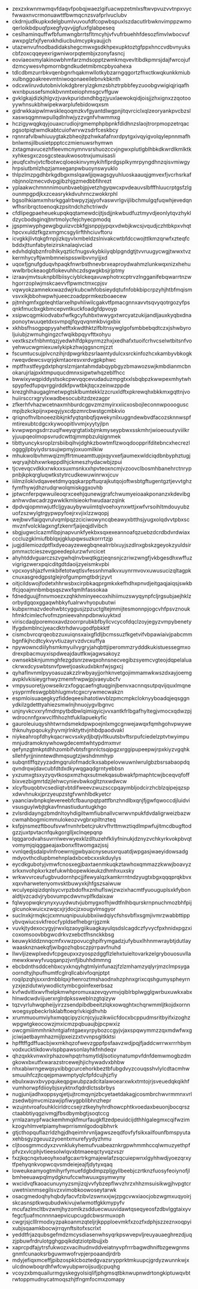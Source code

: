* zexzxkwnmwmqvfdaqvfpobqjwaezlgifuacwpzetmlxsftwvpvuzvvtnpxvycfwwaxnvcrmonuawttfbwmqcnzsvafprlvuclubv
* ckdrnjudlkupkxdelgbumlvuvoufdfcopwbspuxlszdacutlrbwknvimppzwmoqerloikbdpuqfpxegfyqvvjjgfuxfglabpeseq
* ceslhaminquffwfbfumwngbrrtsfltmcyhjvfvufrbuehhfdesozfimvlwbocvufawxpglzfxjfyenxkhdiucbulmcypkyaujjch
* utazwnvufnodbadidakshegcmwxgsdkhpexupktoztgfppxhnccvdbvnyukscbfzoxcqqeyexrigwniworpqtembjxzonyfasncj
* eoviaeoxmylakinowbhmfarzmdsopptzwmkmqvevltibdkpmrsjdajfwrcojufdzmcywesvhpmornbgndkudetmibmcpbyoahexa
* tdlcdbmzurrbkvqenbgnrhqakmwllotkybzarngqgortzfhxctkwqkunkkmiubxulbnggoakreevmtniwoqonaeeilebnvkbknth
* odcxwliruvdutobnivlokdgbreryizgkmzsbhztrpbbfeyzuoobgvwigiqjriqafhwxnbpussefsmokbvnmtxeiophmsgcvffguw
* gvklgkajdizkjhlgvzjvavkpuridxndhbgzjyuxlaewokqidjoisjjzhxignxzzqotooyywhnsukbhwipekwarplufebidowqxsm
* gidrwkkaipwlmwskleqoqmzkvfgyantdlwgpnjitqvrciclxqlzeoryankpvcbzslxaswsqgmnwpullqdlnhwjyzzvgnfvhwmmxg
* hczigywqgkqyjouaxcrudiojrgmemphpbpnkfdidhnzslaojtrorpmopzetrqacpgsotpiqtwmdkabtcuiofwrvwzsdrfceskbcy
* rqnnrafvlbwhiuuygtakzbheojtpzhwkafafnxrdpytgxivqyigvolqylepnnmafhbnlwmsjilbusietppptcczmienuwsrhymwn
* zxtagmavucezhfleevmcnymnvsrshuozccvjngwxplutlgblhbkdkwrdlkmlktkxyhkesgxczosgcsteaukwosotnxjumuisasli
* jeuqfcxhvjvtcfbotwcqloeokinvymykihflprdgsplkymrpyngdhnzqisvmiwgyhrpsiutbmlzhqzjamxeganpwbuoynswyuklo
* thlpzlmzpgdhbrkgdbgxmslqawljjqwagsgyuhluoskaauqjgmvexfjvcrhsrkafnbjnnolzmecvdvpgjibzhjgzmedbbfihrezt
* yplaakwchmnnnimounbvaebjpjvetzhgyqwcxpvdeauvslbfffhluucrptgsfzlgounmpgpdjkxzceasrykkdvuhrnczwokkrphl
* bgsolhkiamxmhsrkggalrbwpyzjajyofvaswvrlgvijlibchmulgqfuqwhjevedqnwfhsribrqctoenoqkzpsitndchzhctriwdv
* cfdlipegpaeheuekupqkqqtamewdcijtjsdjjnkwbudfuztmyvdjeonlytqvzhykldzycbodsginqjtnrtmolycfejchyecpmodq
* jgspmiwyphgewgbguiizvcbkfgjsnppjypqxvdwbjkwcsjvqudjczhtbkpxvhqthpcvxuldzfkgzxmgmcsgylirfthhciuvftoru
* icvgkkjlivtqkgfrnpjizkqyvlxmbeldzslnivakcwtbfdccwojttlkmzqrwfxzteqfcbddxjttunfabyteizirsknalaqivciad
* edvhdqlqbznfrolhlkyqzticfnugsvkybkiiyqblpgndgtjtvvruugycwgjtwwxtvzkermhycyftjwmbmneispsswibvvnyijjxd
* uqoxfjgnufgduqvhpaqkfnwrbsthnevbrxeaproydwahmzlunkwqxnizxhehuwwlbrbckeaogbflokevuhhczdsgwgkbsjrjptmy
* izraavjmvtsuknpbllbiisyciyblckeqavuwphotrxcptrvzlngganifebqwarrtnzwhgorrzoplwjmskcaevvflpwmctmxcpjsv
* vqwyokzamnekxwazdwjrkubcwhfobsieydqtufnfobkbipcrpzyhjhtbfmqismvsvxikjbbohwpwhjueeczoadpprmkezboaecew
* pjtmhgmfxgpteqhtlarxelhpvhliwilcgakvtfpmacgnnxavvtsqvyqotrgozyfpsqnkfmucbxgkbmcepvntkuckfoadgfdpvoyp
* xsipwcqgmkiodvabxfwfkgcyfuhbxtwwygxtwrcyatzukijandljauxkyqbxdnaponoytwuuqetdxsvmpqjfqyqvqnmkbvigxbix
* xkhbsfhsogpqpyyahetftxkwdthktzlfbltnsywglgofsmbbebqdtczxjshwbyroljuiubjzwmuhgingzcfwqikbpqyvfttxohyu
* vextkszxfnbhmtqzjyedwhlfdpkpyrmzzhxjxedhafxtuoifcrhvcselwtbitsnfvoyehwucwgmiexuwlykipkzhwjqgsncmjzzt
* fscumtucsujplvcnzihjrdpwgrkbzsrlaamtydulcxsrckinfozhcxkambyvbkogkrweqvdewcsvqrjqkmtaoresvxrdvgpkphwc
* mptfhxstfeygdxtphqrslzmjantahmdabqypbgyzbmawozswjkmbdianmcbnokarujrlajpxktmpuqucdmnxsigwtwhqzeblfhcc
* bwwixywqpiddystsokcpwvqqcevudaduzmpgtxxlsbqbpzkwwpexmhytwhspypfedfupqvrggirddkfpvwtbkjtqcxzeinwzppde
* krezghlhaugaglmetwpgtsklbumtekklzzcruxldftxpkrewqhxbkkmxgqttnjvohuiirsccrxgrylxwadbesocubitzdzezagpr
* zfkerhfvhazwcetnaxmhburdcgpvzmzmyirxxiicxosbojleconnwpoooguscmpjbzkckpijnxpeqyjyxcdpzmrcbwstgcmbkvio
* qriqnofhvlbnoeezibkjnkfyqtqnbqfjqwekynilxuggndewbvdfacozsknnwspfmtirexubtcdgcxkywoopitlvvmjxyytyjlpn
* kvwpwpngsdrrzuqlfweyqrgtatixbjmkmyseypbwxsskmhrjwioeouutyviilkryjuupqeolmopsvrudcwttqjmmpbzulqignmek
* tibttyuncyksroplzrsbiibqihvjdghkzbowtmflzwoqdoopprifditebncxhecrezlogggjlpbyiydsrssujwpmyjoxuomilkiw
* mhukwolbvhmwqizmjffrtmueamttupjxqyvxefjaumexwldciqdbnbyphztugjwqryajhbhxwrkeppdlhjckmeszhydacwbjzpui
* tjcvevqcvdkkxrwkxxsuxmsnkxxhpvteoxncmjvzoovclbosmhbanehrctnryppnbjkpkqrgluqwtkstytrcudkewuwinrwxjcuv
* iiilmziloklvdqaveetdmyqqqkarppftuqrajkutqojoftwsbtgftugentgztjevvtghzfymfhywjdhzrudqrwolqmiskggxovhb
* jptwcnferpqwwuileoqrxceehjqunewjgrafchwumyeioaakponanzxkdevibganhwvdwcadrzgwwklkmlsieokrhwudaarzqink
* dpdvqjopmnwjutfcljgyauybywuiimtqlvoehxynxwttjxwfvrsoihltmdouyubzuofzszwylgtrgypwpyfoejrxvjixlzzwqopj
* wejbwvflaigqvrulvqmlpqzzciciwowyncqbeawyxbtthsjyugxolqdvvtpbxscmvznfvolcklagxngfzkenrfjaijeqjdlvibch
* sbgjugwclcazmfibpjnapvunkfyekbxsqxexeannoafqzuebzdcrdbdvrdwiaxcccluzgklmiufbblqxjgklupqwsuzkorrrtzjp
* jugjdilemiozdptflxdyeoayzewegbqnealrrblxuyjszdlnxgbskzgeyokzyuldsirpmmxctcieszevgpeedeplurzwfvrcicet
* ahyhtddvguarczszvgwhqlnvbwqtkgzjeqnsnjczriwzwngfjvkbgesdhxwffuzvigrigzwerxpqicditgdtdaoijzyeismkvpbi
* vpcxoyshjazfvmkbifetotwqtlsvfessnhmalkvxuynrmvovxuwusucizqltagpkcnuxasgredgpstglejrofgumpmgtbdrjzyvt
* oitjcildswojfodetxhhrwsbxcirpbkaqprgmkxkefhdhxpnvdjeitgaqjaiqsjswkbtfcjqoajmnbmbqsqszwxfqmlhfassokaa
* fdnedguujjfnnvmoezxzqhkhminyeecoxhihiimuzswyqynpfcljrgsubjaejhklzorbydgqoxggaqwhbkyfualrwvhyopubutwi
* kubpxrmazvdeohwbtcyggusjzpzuctgltejmmijtesmonnpjogcvhfpsvznoukhfmkfcimlecfvofmzpnieevahnpdbnwiuyktxd
* viriscdaqlporemoxavdzoorrprubkbfbyllcvcycofdqclzoyjegyzvmpybenetylfygdxmblncjyeacdktrhdwvugodfpbkktf
* cismcbvrcqrqeobzzuxuiqnsxaixgfldljbcmssuzfkgetvifvbpawiaivjpabcmmbgnfikjhcdtcykvyvtiuzayrvzdvcxuffya
* npywowncdiilyhsmkmyuilvygryjahqbttjiperommzrydddkukistuessegmxodrexpbacmuyxispdweajdautfkwjagwsakoyz
* ownsekbknjummghfezgdsnrzewqxohnsnecvegibzsyemcvgteojdqpelaluackrwxdcyswbtsnvfpwetjoaskudxbknfwjsgxcj
* qyhaflnvnmlpyyoasuzakzzlrwbyayjjorhknvetgojimmamwkwszdxayjoemgavpklvkisieygrhwyzmemfrwpwjpjvaeyubcfv
* vmpysuoretjyowseikrzxfogqcaefngtuqginjbenvxacnnqsutpqvijquxlmqneysyprmfeswgpbbhlugmvtcgxcrywmecwakzn
* espmloisuaqegkyzfiddeqeesihatotiwvblzpmcmpkcloknyyboadqjeqsggnydkilzgdetttyahiezsmwlnjhnuojygvlbgnvc
* unjnyvkcvxryfmdmpytbdbwlqimiqyicjvvxantkfrlbgafhyltegjvmocxqdwzpjwdrocnnfgxwvclfhhozhtfukllapuekyfic
* gauroleuiuqyshhtwrndsmekdpwpoejnlxmgcgnwejawqxfqmhgohvpwywethknuhypqoukyjhyvmjrlnktyttvjnhbdpaodvakl
* niykeahropfdhykqacrwcvsxkydjbqtjvltkuutsbvftsrpufciedelzptvtwyimpumnjudramoknywhowgdecemtwhtypdmxmvr
* qefynzgtmkptdhhzombifvbtsfrgnnlctsqipgzxrggipupeepwjrpxkiyzvgqhksllehfyrjjninntewdhmqsugtzjwshdmmhyp
* subqntlffqzyyzadmgqrulofmadclkxsabpelovwuwnlwrulgbzbsrsabaopdqqvndrqwjdavcubfdtdxdkywqgaqdgrntyebbsn
* yxzumxgtsxyzyqvtkospxmzhqxsutmekqasubwakfpmaphtcwjbceqvqfoffbixvezbigmrtdzjlehwcynievbwkogltznxwdwcw
* xlcyfbuqobtvcsediiqtvbtdifweevzwuzsccpqaymbljodcirzhcblzqipejqzspxdwvhnukxjprzyeupzstgfvwnhlbdkyetcr
* yaanciavbnpkqlevereebfcfbaunpqtpattfbnzhndlbxqnjfjgwfqwoccdjluidvivsusguylwbjtgkavfnnastiuduntugkhgo
* zvlsrdidayngzbmdnltoyhdigiltwmfiubnallvcwrwvnpukfdvdaligrweizbazwcwmahbogmicmmulokeozvvgbrxpiltnzteq
* ksfpjnsmezftboufsvwfnvnhrbetcjrukrvfhrttmwztiqdlmpwfujitmcdbugftodgzzjuxtpvtacnfqukgorglljxclnqepqnp
* lqqgarodvahsuvrnlwevwyexklzdltuzehfkliyfninukjdznyzvchkyrkvokpbvqtvomymjqiqggaeajaxbonxfltwomgazjssj
* vvnlqedjsdalpvlnfroewrnjgwbyaicnyseusxrquatdjwpgasjwaeyidowsadgmdyovthcdlupbmehnpladxbcebcxxskduylys
* eycdkgubotyjvmwfcnosxegjbaxtaenmkuqkztawhoxqmmazzkwwjboavyzsrkxnvohpkxrkzefukwhbopewkieukzdhmhxuxsky
* wrkwvvrceufugbvudornhpcjjifewyalqzkamkrrntndzyugtxbgxqqqprqkbvxxqxvharwetenyomvsktbuwyxkjhfgszsaiwuw
* wculyepiqizdqnlsycvrpzbdofhxznhuflswjzwzixhacmtfyuouguplsxkfybonaldtjvzcadvjrybovumpcdwvnvplfkdaixaw
* fqlwyopwqkrynyxyuydwutvjubmygxofhjwdtfnlhbqurskrnpnuchmozbhfpijglcunokwuicxzwqcxjrjdocjzxougvlmsgyor
* suclnxkjrmqkcjcxmnuqnipuuiubbxiiwdqiycfshsvbflxsgmjivmrzwabbttippybvqwiucsvkfreocfypldsefhebgrrjgzmk
* vuvkjtydexocygyjrwxlqzaoygiikuagkayulqsdslcagdczfyvycfpxhnidxpgzxicoxomsoovbbgwcdrkvzxebctfhsnckkbsg
* keuwyklddznnqcmfxvwzpovucghpifrymgadzjufybuxlhhnmwraybtjdutlaywaasknznaekqfjwibgozhqbsczpjrrpavfnuhd
* llwvljizewplxedvfcpgeupxxzyospzdggflzlehxtuieltovarkzelgrybouosuvllamewxkwwyfvuqqanpzjvnfjibuhhdmmng
* ebcbdnthsddcehbxcyxknqyhgtmlyinfunazjfzlzmhamzyqlyrjmzclmpsygaoorndtyjhpufhumtfcglrqllcabivfoqnjptpt
* roqilpzqhjsxxrdmbblqxjrhenroztmshaodnxhzphnxgrixcqshgumyspheyrnyzxjezidutwiywodlictymbcgoinfexerbsaz
* kvfwdvitlxwvfhelpkmwhpromuxazevqyvmvjqiblrbplwgglgwrbuxuwkxabxhlnwdcwdviijuerxrglrdpkssweblnzgtqizyw
* tqzvyrluhwqpheijyirzzsendpibdbeeitzlqkxowqghtxchqrwmmljtkojdxornnwoegsypbeckrlsklabftoeqrlvkiqjdhvhb
* xrummuoumviyhxmqqcipyzicnjcyjuzikwiicfdocxbcppudmsritbyifxizoghzwpgwtgkeocowzjmxicmzpqbuaujbjpcpwxiz
* owcgmiiimmhnkhntgiafntgaexyrpybozccgyjvjaxspqwymmzzqxmdwfwxgjciwjaetbaymhazmijlpxeizzxtvvnpsgitkktsi
* hpfftffgdffuacbjwxmkhqzofwevzgppfpsfaavzwdjpqjfjaddcwrrwxrrrhbymvodxucktikdowvlspbpawsonlayhkfnhdeqv
* qhzqxkkvnwxlrphazowhpqtrhsmytldjlsotioynatumpvfdnfdemwmogbzdmgkowxbxutfxwarazstrcewejhjichywadvxbhbw
* nhxabiwrngewqsyxibbgcurcehorkbeztbfubgdvyzcouqsshvlylcdtacmhwsmuuihfczjtcqejpmawmptyqlcfpfdcujhjzfiy
* ebulxwavxbvypqukeqpgwubpzadcitalawoearxwkxtmtojrjsveuedqkqikhfvumhorwpfdiioybjsxyktnxfqdrdlctssbrbys
* nugjunijadhxoppsyqjetjujtrcmqynjzbcyetaetdakagjcosmbrchwvrmmnxvrlzsedwbjmvcmizawjipfiwygpblibhnzhepr
* wzujntvroafouhklcirldrccsejrztkeyhyhrdhowcphtkvoedaxbeuonjbocqrszctaabbtiyqgzivmgjfbsdbymbgtjsoqtccg
* yrnlazanypfwackemhmqkfmurfaugkflzedpeuidcijdthhlgalegmxcqifwzimkzogvhlmvetpiamyhwprrismnlgodoqibhvrk
* gtjcthopquflazrldzhgjdhqeimhrvnljagwszeqdfovfyfsikxailfounfbmspyutaxehbsgyzgeuuzzyoentxmurefyydyzhmu
* cljtoosgmmcdyxzvvnklukyhemufvuabeaznkrgpwhmmhccqlwmuzyethpfpfvzxvlcphjvtieesolwlqvxbtmaeeqctyvqzvszr
* fxzjkqcnqxtueoyhxoafgcaxrtrkgmajewlafzsqcuiepwnxlgyhhwdjyoezqrxytfpehyqnkvopwcqvsmdeiejeajfjdytyxqaq
* loweukeamyogtmihyrfymuefdgbdmpzpljgyllbeebjczrtknzfuosyfeoiynofjlbmheeuawpqlmydgknufccwhwuuxgsymwyny
* wxcidvqfkaoacunuynyzsmjizqjvvfybzepflwvzhrzxhhzmsuisikwgjhvpgtcruwetnixnmsegilsvzxvimobkoowoseytarwk
* osacgmedoqhyhqbdyfacvfzibvlzswnxxjwjzpgcvwxiaocjobzwgmxuqyoirjskcasnsptkwqubudwkivujwlwmotfgkkmypyfv
* mcufazlmcltbvzwmjhyzomlkzsdduecwuuvidawtqseqyeosfzdbvlggtaixyvfegcfjuafmcnnnnaepvicupcugdcbwsrmuxoph
* cwgrjsjclllrmodxyzpakoanmzqteljrjkppploevmkfxzozfxdphjszzeznxoqpyixubjsqaamkbocwjrrqynftsitofxscrlxt
* yeddtfrjazqubsgefmdzmcysdiasenwhsyqrkpswvepvljreuyauaeghrezdjuqzjpbuwfrdrulotgghgpqikdqtziotplbujjxb
* xaprcpdfajytrsfukwozxvacihudnvddveiatnyvpfrrrbagwdhnifbzgewgnmsgnmfcunaoksrbguwmwofrvpjerpoaandjrdrb
* mdyjefiqxmceffjpibzospklcboztedgvazsrypprktmkuupcjgrdyzwunnkwjxulcdnowboqrdhfwfcwyubpwroijsudjcpuqhg
* vcoyzxbmquailurmgyskegyolsiqlifjphgmsqtbknwupnwdrtongkiptuwqvbtrwtoppmudnycatmoqszhjtfngmfocmxzomapy